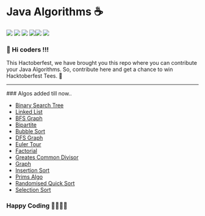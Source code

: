 # Java Algorithms ☕

![](https://img.shields.io/badge/Java-Algos-red) ![](https://img.shields.io/badge/Hacktoberfest-2020-brightgreen) ![](https://img.shields.io/github/issues/anku580/Java-Algorithms) ![](https://img.shields.io/github/issues-pr-closed/anku580/Java-Algorithms)![](https://img.shields.io/github/stars/anku580/Java-Algorithms?style=social) ![](https://img.shields.io/github/forks/anku580/Java-Algorithms?style=social)

### 👋 Hi coders !!!

This Hactoberfest, we have brought you this repo where you can contribute your Java Algorithms. So, contribute here and get a chance to win Hacktoberfest Tees. 👕
<hr>
### Algos added till now..

* [Binary Search Tree](/binarySearchTree/TreeNode.java)
* [Linked List](/linkedList/ListNode.java)
* [BFS Graph](/BFSgraph.java)
* [Bipartite](/Bipartite.java)
* [Bubble Sort](/BubbleSort.java)
* [DFS Graph](/DFSgraph.java)
* [Euler Tour](/EulerTour.java)
* [Factorial](/Factorial.java)
* [Greates Common Divisor](Gcd.java)
* [Graph](Graph.java)
* [Insertion Sort](InsertionSort.java)
* [Prims Algo](/PrimsAlgorithm.java)
* [Randomised Quick Sort](/Randomized_Quick_Sort.java)
* [Selection Sort](selectionSort.java)
  

### Happy Coding 👩‍💻👨‍💻